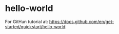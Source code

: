 # hello-world
For GitHun tutorial at: https://docs.github.com/en/get-started/quickstart/hello-world
